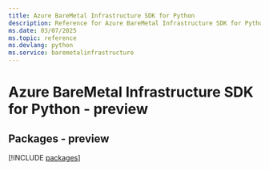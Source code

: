 ```yaml
---
title: Azure BareMetal Infrastructure SDK for Python
description: Reference for Azure BareMetal Infrastructure SDK for Python
ms.date: 03/07/2025
ms.topic: reference
ms.devlang: python
ms.service: baremetalinfrastructure
---
```

# Azure BareMetal Infrastructure SDK for Python - preview
## Packages - preview
[!INCLUDE [packages](baremetal-infrastructure-index.md)]